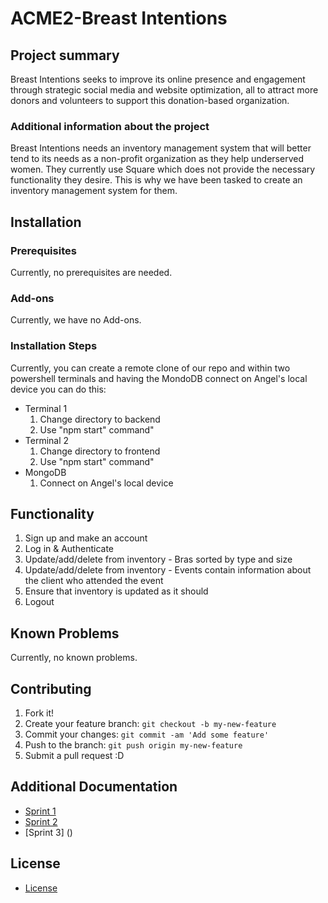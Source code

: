 # ACME2-Breast Intentions

## Project summary

Breast Intentions seeks to improve its online presence and engagement through strategic social media and website optimization, all to attract more donors and volunteers to support this donation-based organization.

### Additional information about the project

Breast Intentions needs an inventory management system that will better tend to its needs as a non-profit organization as they help underserved women. They currently use Square which does not provide the necessary functionality they desire. This is why we have been tasked to create an inventory management system for them.

## Installation

### Prerequisites

Currently, no prerequisites are needed.

### Add-ons

Currently, we have no Add-ons.

### Installation Steps

Currently, you can create a remote clone of our repo and within two powershell terminals and having the MondoDB connect on Angel's local device you can do this:
* Terminal 1
  1. Change directory to backend
  2. Use "npm start" command"
* Terminal 2
  1. Change directory to frontend
  2. Use "npm start" command"
* MongoDB
  1. Connect on Angel's local device

## Functionality

1. Sign up and make an account
2. Log in & Authenticate
3. Update/add/delete from inventory - Bras sorted by type and size
4. Update/add/delete from inventory - Events contain information about the client who attended the event
5. Ensure that inventory is updated as it should
6. Logout

## Known Problems

Currently, no known problems.

## Contributing

1. Fork it!
2. Create your feature branch: `git checkout -b my-new-feature`
3. Commit your changes: `git commit -am 'Add some feature'`
4. Push to the branch: `git push origin my-new-feature`
5. Submit a pull request :D

## Additional Documentation

- [Sprint 1](https://github.com/JoshnaPR/ACME2-BI/blob/main/Sprint%201/Sprint1Report.md)
- [Sprint 2](https://www.youtube.com/watch?v=MXOypEhCpbY)
- [Sprint 3] ()

## License

- [License](https://github.com/JoshnaPR/ACME2-BI/blob/main/LICENSE.txt)
